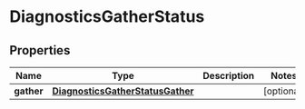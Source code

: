 
# DiagnosticsGatherStatus

## Properties
Name | Type | Description | Notes
------------ | ------------- | ------------- | -------------
**gather** | [**DiagnosticsGatherStatusGather**](DiagnosticsGatherStatusGather.md) |  |  [optional]



